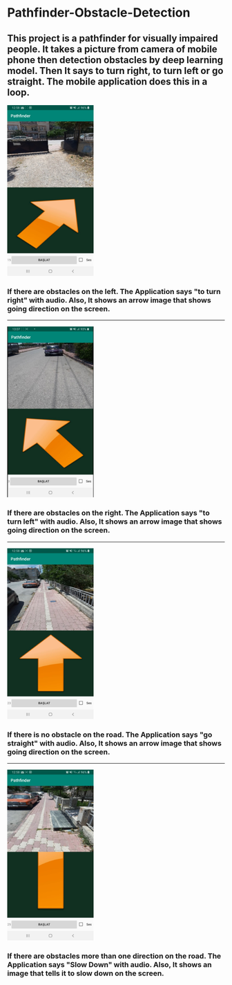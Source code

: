 # Pathfinder-Obstacle-Detection
## This project is a pathfinder for visually impaired people. It takes a picture from camera of mobile phone then detection obstacles by deep learning model. Then It says to turn right, to turn left or go straight. The mobile application does this in a loop. 

<img src="https://github.com/mehmetolg/Pathfinder-Obstacle-Detection/blob/master/4.jpeg" width="200" height="395">

### If there are obstacles on the left. The Application says "to turn right" with audio. Also, It shows an arrow image that shows going direction on the screen.
***
<img src="https://github.com/mehmetolg/Pathfinder-Obstacle-Detection/blob/master/2.jpeg" width="200" height="395">

### If there are obstacles on the right. The Application says "to turn left" with audio. Also, It shows an arrow image that shows going direction on the screen.
***
<img src="https://github.com/mehmetolg/Pathfinder-Obstacle-Detection/blob/master/1.jpeg" width="200" height="395">

### If there is no obstacle on the road. The Application says "go straight" with audio. Also, It shows an arrow image that shows going direction on the screen.
***
<img src="https://github.com/mehmetolg/Pathfinder-Obstacle-Detection/blob/master/3.jpeg" width="200" height="395">

### If there are obstacles more than one direction on the road. The Application says "Slow Down" with audio. Also, It shows an image that tells it to slow down on the screen.

